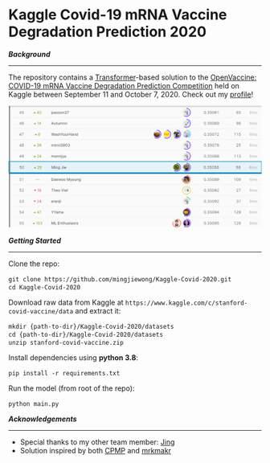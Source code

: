 # Kaggle Covid-19 mRNA Vaccine Degradation Prediction 2020
**_Background_**
***
The repository contains a [Transformer](https://en.wikipedia.org/wiki/Transformer_(machine_learning_model))-based solution to the [OpenVaccine: COVID-19 mRNA Vaccine Degradation Prediction Competition](https://www.kaggle.com/c/stanford-covid-vaccine) held on Kaggle between September 11 and October 7, 2020. Check out my [profile](https://www.kaggle.com/mwong007)!

![image](https://github.com/mingjiewong/Kaggle-Covid-2020/blob/master/Figure1.png)

**_Getting Started_**
***
Clone the repo:
```
git clone https://github.com/mingjiewong/Kaggle-Covid-2020.git
cd Kaggle-Covid-2020
```

Download raw data from Kaggle at ```https://www.kaggle.com/c/stanford-covid-vaccine/data``` and extract it:
```
mkdir {path-to-dir}/Kaggle-Covid-2020/datasets
cd {path-to-dir}/Kaggle-Covid-2020/datasets
unzip stanford-covid-vaccine.zip
```

Install dependencies using **python 3.8**:
```
pip install -r requirements.txt
```

Run the model (from root of the repo):
```
python main.py
```

**_Acknowledgements_**
***
* Special thanks to my other team member: [Jing](https://www.kaggle.com/jinghuiwong)
* Solution inspired by both [CPMP](https://www.kaggle.com/cpmpml/graph-transfomer) and [mrkmakr](https://www.kaggle.com/mrkmakr/covid-ae-pretrain-gnn-attn-cnn)
